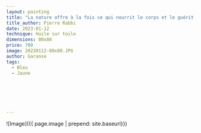 ```yaml
---
layout: painting
title: "La nature offre à la fois ce qui nourrit le corps et le guérit, émerveille l'âme, le cœur et l'esprit."  
title_author: Pierre Rabbi     
date: 2023-01-12
technique: Huile sur toile
dimensions: 80x80
price: 700
image: 20230112-80x80.JPG
author: Garanse
tags:
  - Bleu
  - Jaune
 
  
 
  
  
  
---
```

![Image]({{ page.image | prepend: site.baseurl}})

